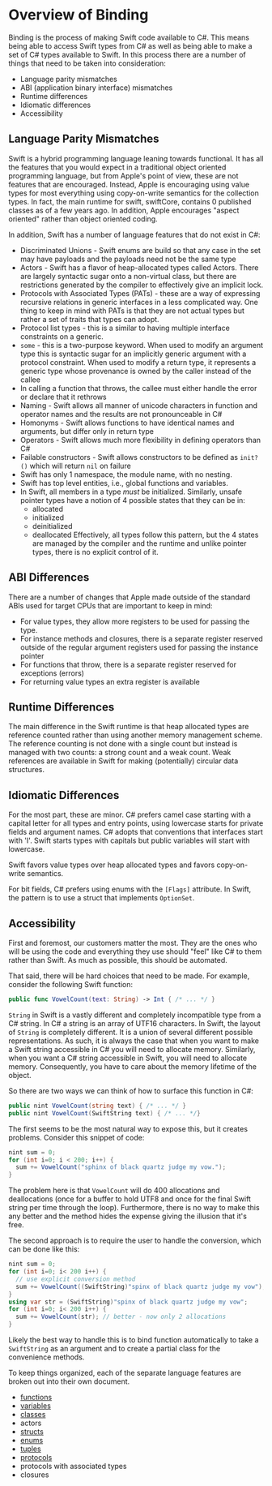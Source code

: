 # Overview of Binding

Binding is the process of making Swift code available to C#. This means being able to access Swift types from C# as well as being able to make a set of C# types available to Swift. In this process there are a number of things that need to be taken into consideration:
- Language parity mismatches
- ABI (application binary interface) mismatches
- Runtime differences
- Idiomatic differences
- Accessibility

## Language Parity Mismatches
Swift is a hybrid programming language leaning towards functional. It has all the features that you would expect in a traditional object oriented programming language, but from Apple's point of view, these are not features that are encouraged. Instead, Apple is encouraging using value types for most everything using copy-on-write semantics for the collection types. In fact, the main runtime for swift, swiftCore, contains 0 published classes as of a few years ago. In addition, Apple encourages "aspect oriented" rather than object oriented coding.

In addition, Swift has a number of language features that do not exist in C#:
- Discriminated Unions - Swift enums are build so that any case in the set may have payloads and the payloads need not be the same type
- Actors - Swift has a flavor of heap-allocated types called Actors. There are largely syntactic sugar onto a non-virtual class, but there are
restrictions generated by the compiler to effectively give an implicit lock.
- Protocols with Associated Types (PATs) - these are a way of expressing recursive relations in generic interfaces in a less complicated way. One thing to keep in mind with PATs is that they are not actual types but rather a set of traits that types can adopt.
- Protocol list types - this is a similar to having multiple interface constraints on a generic.
- `some` - this is a two-purpose keyword. When used to modify an argument type this is syntactic sugar for an implicitly generic argument with a protocol constraint. When used to modify a return type, it represents a generic type whose provenance is owned by the caller instead of the callee
- In calling a function that throws, the callee must either handle the error or declare that it rethrows
- Naming - Swift allows all manner of unicode characters in function and operator names and the results are not pronounceable in C#
- Homonyms - Swift allows functions to have identical names and arguments, but differ only in return type
- Operators - Swift allows much more flexibility in defining operators than C#
- Failable constructors - Swift allows constructors to be defined as `init?()` which will return `nil` on failure
- Swift has only 1 namespace, the module name, with no nesting.
- Swift has top level entities, i.e., global functions and variables.
- In Swift, all members in a type *must* be initialized. Similarly, unsafe pointer types have a notion of 4 possible states that they can be in:
  - allocated
  - initialized
  - deinitialized
  - deallocated
Effectively, all types follow this pattern, but the 4 states are managed by the compiler and the runtime and unlike pointer types, there is no explicit control of it.

## ABI Differences
There are a number of changes that Apple made outside of the standard ABIs used for target CPUs that are important to keep in mind:
- For value types, they allow more registers to be used for passing the type.
- For instance methods and closures, there is a separate register reserved outside of the regular argument registers used for passing the instance pointer
- For functions that throw, there is a separate register reserved for exceptions (errors)
- For returning value types an extra register is available

## Runtime Differences
The main difference in the Swift runtime is that heap allocated types are reference counted rather than using another memory management scheme. The reference counting is not done with a single count but instead is managed with two counts: a strong count and a weak count. Weak references are available in Swift for making (potentially) circular data structures.

## Idiomatic Differences
For the most part, these are minor. C# prefers camel case starting with a capital letter for all types and entry points, using lowercase starts for private fields and argument names. C# adopts that conventions that interfaces start with 'I'. Swift starts types with capitals but public variables will start with lowercase.

Swift favors value types over heap allocated types and favors copy-on-write semantics.

For bit fields, C# prefers using enums with the `[Flags]` attribute. In Swift, the pattern is to use a struct that implements `OptionSet`.

## Accessibility
First and foremost, our customers matter the most. They are the ones who will be using the code and everything they use should "feel" like C# to them rather than Swift. As much as possible, this should be automated.

That said, there will be hard choices that need to be made. For example, consider the following Swift function:
```swift
public func VowelCount(text: String) -> Int { /* ... */ }
```
`String` in Swift is a vastly different and completely incompatible type from a C# string. In C# a string is an array of UTF16 characters. In Swift, the layout of `String` is completely different. It is a union of several different possible representations. As such, it is always the case that when you want to make a Swift string accessible in C# you will need to allocate memory. Similarly, when you want a C# string accessible in Swift, you will need to allocate memory. Consequently, you have to care about the memory lifetime of the object.

So there are two ways we can think of how to surface this function in C#:
```csharp
public nint VowelCount(string text) { /* ... */ }
public nint VowelCount(SwiftString text) { /* ... */}
```
The first seems to be the most natural way to expose this, but it creates problems. Consider this snippet of code:
```csharp
nint sum = 0;
for (int i=0; i < 200; i++) {
  sum += VowelCount("sphinx of black quartz judge my vow.");
}
```
The problem here is that `VowelCount` will do 400 allocations and deallocations (once for a buffer to hold UTF8 and once for the final Swift string per time through the loop). Furthermore, there is no way to make this any better and the method hides the expense giving the illusion that it's free.

The second approach is to require the user to handle the conversion, which can be done like this:
```csharp
nint sum = 0;
for (int i=0; i< 200 i++) {
  // use explicit conversion method
  sum += VowelCount((SwiftString)"spinx of black quartz judge my vow"); // don't do this - accumulates memory that needs to be garbage collected
}
using var str = (SwiftString)"spinx of black quartz judge my vow";
for (int i=0; i< 200 i++) {
  sum += VowelCount(str); // better - now only 2 allocations
}
```
Likely the best way to handle this is to bind function automatically to take a `SwiftString` as an argument and to create a partial class for the
convenience methods.

To keep things organized, each of the separate language features are broken out into their own document.

- [functions](binding-functions.md)
- [variables](binding-variables.md)
- [classes](binding-classes.md)
- actors
- [structs](binding-structs.md)
- [enums](binding-enums.md)
- [tuples](binding-tuples.md)
- [protocols](binding-protocols.md)
- protocols with associated types
- closures





